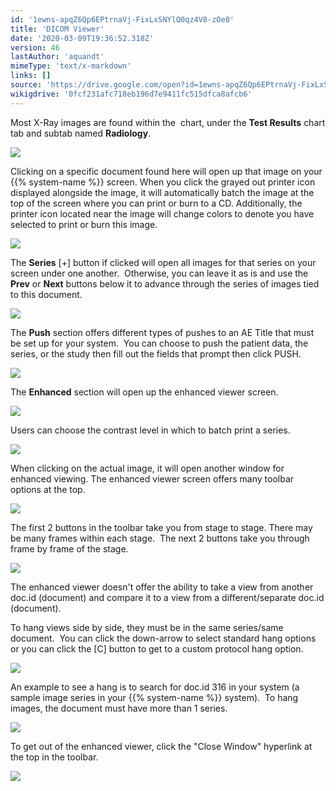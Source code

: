 ```yaml
---
id: '1ewns-apqZ6Qp6EPtrnaVj-FixLxSNYlQ0qz4V8-zOe0'
title: 'DICOM Viewer'
date: '2020-03-09T19:36:52.318Z'
version: 46
lastAuthor: 'aquandt'
mimeType: 'text/x-markdown'
links: []
source: 'https://drive.google.com/open?id=1ewns-apqZ6Qp6EPtrnaVj-FixLxSNYlQ0qz4V8-zOe0'
wikigdrive: '0fcf231afc718eb196d7e9411fc515dfca8afcb6'
---
```

Most X-Ray images are found within the  chart, under the **Test Results** chart tab and subtab named **Radiology**.

![](../dicom-viewer.assets/89b70e94225b8ac7affeff29ebc5c699.png)

Clicking on a specific document found here will open up that image on your {{% system-name %}} screen. When you click the grayed out printer icon displayed alongside the image, it will automatically batch the image at the top of the screen where you can print or burn to a CD. Additionally, the printer icon located near the image will change colors to denote you have selected to print or burn this image.

![](../dicom-viewer.assets/7a1bd70b541fb88ca5c4e5f528ab1627.png)

The **Series** [+] button if clicked will open all images for that series on your screen under one another.  Otherwise, you can leave it as is and use the **Prev** or **Next** buttons below it to advance through the series of images tied to this document.

![](../dicom-viewer.assets/1b858d18135dd1df3cc165c0d8097dfb.png)

The **Push** section offers different types of pushes to an AE Title that must be set up for your system.  You can choose to push the patient data, the series, or the study then fill out the fields that prompt then click PUSH.

![](../dicom-viewer.assets/a39465295a27d7f4e0dd94d2e718eda7.png)

The **Enhanced** section will open up the enhanced viewer screen.

![](../dicom-viewer.assets/45a7664b86f83b4c11f7a1a14768c9c7.png)

Users can choose the contrast level in which to batch print a series.

![](../dicom-viewer.assets/7d8222f65b7bced3ee072a807bbde86c.png)

When clicking on the actual image, it will open another window for enhanced viewing. The enhanced viewer screen offers many toolbar options at the top.

![](../dicom-viewer.assets/8721d596f77da2ae116777a83a0750e1.png)

The first 2 buttons in the toolbar take you from stage to stage. There may be many frames within each stage.  The next 2 buttons take you through frame by frame of the stage.

![](../dicom-viewer.assets/1c24618440a8828740a052feebf11885.png)

The enhanced viewer doesn't offer the ability to take a view from another doc.id (document) and compare it to a view from a different/separate doc.id (document).

To hang views side by side, they must be in the same series/same document.  You can click the down-arrow to select standard hang options or you can click the [C] button to get to a custom protocol hang option.

![](../dicom-viewer.assets/623c85a72bc115ff6a2c357be897775a.png)

An example to see a hang is to search for doc.id 316 in your system (a sample image series in your {{% system-name %}} system).  To hang images, the document must have more than 1 series.

![](../dicom-viewer.assets/afaef6e0b9d90a900c40f82dac4a13cc.png)

To get out of the enhanced viewer, click the "Close Window" hyperlink at the top in the toolbar.

![](../dicom-viewer.assets/aa5889ccb5005895a4f8cf0c063a0d81.png)
